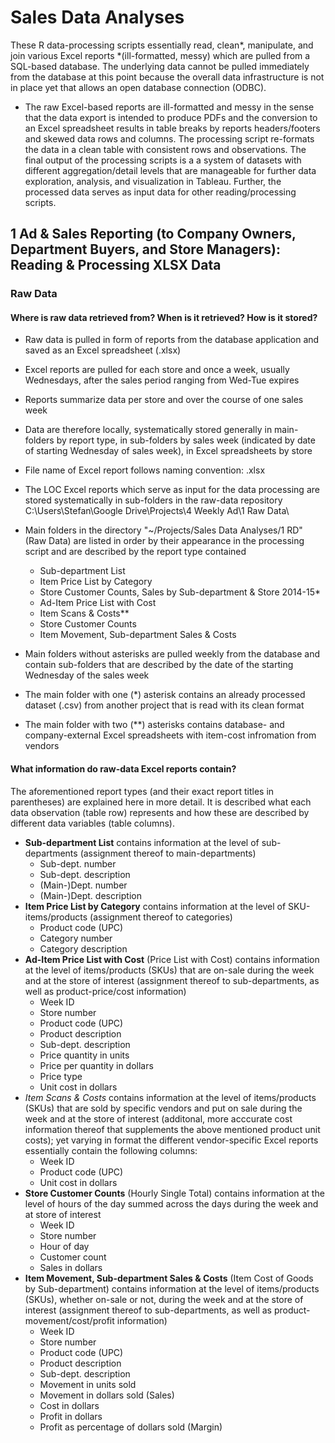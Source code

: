 # Sales Data Analyses

These R data-processing scripts essentially read, clean*, manipulate, and join various Excel reports *(ill-formatted, messy) which are pulled from a SQL-based database.
The underlying data cannot be pulled immediately from the database at this point because the overall data infrastructure is not in place yet that allows an open database connection (ODBC).
* The raw Excel-based reports are ill-formatted and messy in the sense that the data export is intended to produce PDFs and the conversion to an Excel spreadsheet results in table breaks by reports headers/footers and skewed data rows and columns. The processing script re-formats the data in a clean table with consistent rows and observations.
The final output of the processing scripts is a a system of datasets with different aggregation/detail levels that are manageable for further data exploration, analysis, and visualization in Tableau. Further, the processed data serves as input data for other reading/processing scripts.

## 1 Ad & Sales Reporting (to Company Owners, Department Buyers, and Store Managers): Reading & Processing XLSX Data

### Raw Data 

#### Where is raw data retrieved from? When is it retrieved? How is it stored?
* Raw data is pulled in form of reports from the database application and saved as an Excel spreadsheet (.xlsx)
* Excel reports are pulled for each store and once a week, usually Wednesdays, after the sales period ranging from Wed-Tue expires
* Reports summarize data per store and over the course of one sales week
* Data are therefore locally, systematically stored generally in main-folders by report type, in sub-folders by sales week (indicated by date of starting Wednesday of sales week), in Excel spreadsheets by store
* File name of Excel report follows naming convention: <Report Title>_<Date of starting Wednesday of sales week>_<Store number>.xlsx

* The LOC Excel reports which serve as input for the data processing are stored systematically in sub-folders in the raw-data repository C:\Users\Stefan\Google Drive\Projects\4 Weekly Ad\1 Raw Data\
* Main folders in the directory "~/Projects/Sales Data Analyses/1 RD" (Raw Data) are listed in order by their appearance in the processing script and are described by the report type contained
	+ Sub-department List
	+ Item Price List by Category
	+ Store Customer Counts, Sales by Sub-department & Store 2014-15*
	+ Ad-Item Price List with Cost
	+ Item Scans & Costs**
	+ Store Customer Counts
	+ Item Movement, Sub-department Sales & Costs
* Main folders without asterisks are pulled weekly from the database and contain sub-folders that are described by the date of the starting Wednesday of the sales week
* The main folder with one (*) asterisk contains an already processed dataset (.csv) from another project that is read with its clean format
* The main folder with two (**) asterisks contains database- and company-external Excel spreadsheets with item-cost infromation from vendors

#### What information do raw-data Excel reports contain?

The aforementioned report types (and their exact report titles in parentheses) are explained here in more detail. It is described what each data observation (table row) represents and how these are described by different data variables (table columns).

* __Sub-department List__ contains information at the level of sub-departments (assignment thereof to main-departments)
	+ Sub-dept. number
	+ Sub-dept. description
	+ (Main-)Dept. number
	+ (Main-)Dept. description
* __Item Price List by Category__ contains information at the level of SKU-items/products (assignment thereof to categories)
	+ Product code (UPC)
	+ Category number
	+ Category description
* __Ad-Item Price List with Cost__ (Price List with Cost) contains information at the level of items/products (SKUs) that are on-sale during the week and at the store of interest (assignment thereof to sub-departments, as well as product-price/cost information)
	+ Week ID
	+ Store number
	+ Product code (UPC)
	+ Product description
	+ Sub-dept. description
	+ Price quantity in units
	+ Price per quantity in dollars
	+ Price type
	+ Unit cost in dollars
* _Item Scans & Costs_ contains information at the level of items/products (SKUs) that are sold by specific vendors and put on sale during the week and at the store of interest (additonal, more acccurate cost information thereof that supplements the above mentioned product unit costs); yet varying in format the different vendor-specific Excel reports essentially contain the following columns:
	+ Week ID	
	+ Product code (UPC)
	+ Unit cost in dollars
* __Store Customer Counts__ (Hourly Single Total) contains information at the level of hours of the day summed across the days during the week and at store of interest
	+ Week ID
	+ Store number
	+ Hour of day
	+ Customer count
	+ Sales in dollars
* __Item Movement, Sub-department Sales & Costs__ (Item Cost of Goods by Sub-department) contains information at the level of items/products (SKUs), whether on-sale or not, during the week and at the store of interest (assignment thereof to sub-departments, as well as product-movement/cost/profit information)
	+ Week ID
	+ Store number
	+ Product code (UPC)
	+ Product description
	+ Sub-dept. description
	+ Movement in units sold
	+ Movement in dollars sold (Sales)
	+ Cost in dollars
	+ Profit in dollars
	+ Profit as percentage of dollars sold (Margin)
	

	